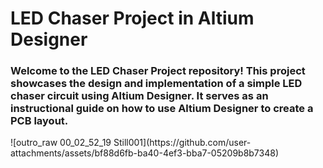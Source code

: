 # LED Chaser Project in Altium Designer
<h3> Welcome to the LED Chaser Project repository! 
This project showcases the design and implementation of a simple LED chaser circuit using Altium Designer. 
It serves as an instructional guide on how to use Altium Designer to create a PCB layout. </h3>
![outro_raw 00_02_52_19 Still001](https://github.com/user-attachments/assets/bf88d6fb-ba40-4ef3-bba7-05209b8b7348)
